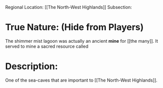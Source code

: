 Regional Location: [[The North-West Highlands]]
Subsection:
# True Nature: (Hide from Players)
The shimmer mist lagoon was actually an ancient **mine** for [[the many]]. It served to mine a sacred resource called 
# Description:
One of the sea-caves that are important to [[The North-West Highlands]].

